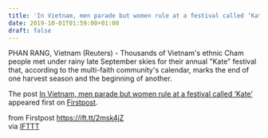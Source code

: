 ```yaml
---
title: 'In Vietnam, men parade but women rule at a festival called ‘Kate’'
date: 2019-10-01T01:59:00+01:00
draft: false
---
```


PHAN RANG, Vietnam (Reuters) - Thousands of Vietnam's ethnic Cham people met under rainy late September skies for their annual "Kate" festival that, according to the multi-faith community's calendar, marks the end of one harvest season and the beginning of another.

The post [In Vietnam, men parade but women rule at a festival called ‘Kate’](http://www.firstpost.com/world/in-vietnam-men-parade-but-women-rule-at-a-festival-called-kate-7429221.html) appeared first on [Firstpost](http://www.firstpost.com).

  
  
from Firstpost https://ift.tt/2msk4jZ  
via [IFTTT](https://ifttt.com/?ref=da&site=blogger)